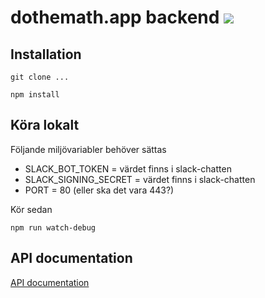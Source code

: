 # dothemath.app backend ![](https://github.com/dothemath-se/dothemath-app-backend/workflows/Deploy%20to%20Azure/badge.svg)

## Installation

`git clone ...`

`npm install`

## Köra lokalt

Följande miljövariabler behöver sättas

- SLACK_BOT_TOKEN = värdet finns i slack-chatten
- SLACK_SIGNING_SECRET = värdet finns i slack-chatten
- PORT = 80 (eller ska det vara 443?)

Kör sedan

`npm run watch-debug`

## API documentation

[API documentation](API.md)